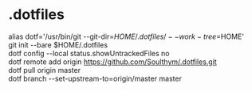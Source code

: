 # .dotfiles
alias dotf='/usr/bin/git --git-dir=$HOME/.dotfiles/ --work-tree=$HOME'  
git init --bare $HOME/.dotfiles  
dotf config --local status.showUntrackedFiles no  
dotf remote add origin https://github.com/Soulthym/.dotfiles.git  
dotf pull origin master  
dotf branch --set-upstream-to=origin/master master  
